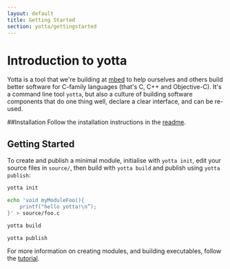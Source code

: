 ```yaml
---
layout: default
title: Getting Started
section: yotta/gettingstarted
---
```


# Introduction to yotta
Yotta is a tool that we're building at [mbed](https://mbed.org) to help ourselves and others build better software for C-family languages (that's C, C++ and Objective-C). It's a command line tool `yotta`, but also a culture of building software components that do one thing well, declare a clear interface, and can be re-used.

##Installation
Follow the installation instructions in the [readme](https://github.com/ARMmbed/yotta).

## Getting Started

To create and publish a minimal module, initialise with `yotta init`, edit your
source files in `source/`, then build with `yotta build` and publish using
`yotta publish`:

```sh
yotta init

echo 'void myModuleFoo(){
    printf("hello yotta!\n”);
}' > source/foo.c

yotta build

yotta publish
```

For more information on creating modules, and building executables, follow the [tutorial](/../tutorial/tutorial.html).
